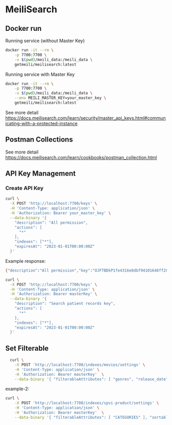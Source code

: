 # MeiliSearch

## Docker run

Running service (without Master Key)

```bash
docker run -it --rm \
    -p 7700:7700 \
    -v $(pwd)/meili_data:/meili_data \
    getmeili/meilisearch:latest
```

Running service with Master Key

```bash
docker run -it --rm \
    -p 7700:7700 \
    -v $(pwd)/meili_data:/meili_data \
    --env MEILI_MASTER_KEY=your_master_key \
    getmeili/meilisearch:latest
```

See more detail <https://docs.meilisearch.com/learn/security/master_api_keys.html#communicating-with-a-protected-instance>

## Postman Collections

See more detail
<https://docs.meilisearch.com/learn/cookbooks/postman_collection.html>

## API Key Management

### Create API Key

```bash
curl \
  -X POST 'http://localhost:7700/keys' \
  -H 'Content-Type: application/json' \
  -H 'Authorization: Bearer your_master_key' \
  --data-binary '{
    "description": "All permission",
    "actions": [
      "*"
    ],
    "indexes": ["*"],
    "expiresAt": "2023-01-01T00:00:00Z"
  }'

```

Example response:

```bash
{"description":"All permission","key":"OJFTBDkP1fe4316e8dbf94101648ff28dbbf7d267c04254b2189a91b0ce7736a315001a8","actions":["*"],"indexes":["*"],"expiresAt":"2023-01-01T00:00:00Z","createdAt":"2022-06-01T17:16:14.926234594Z","updatedAt":"2022-06-01T17:16:14.926234594Z"}%
```

```bash
curl \
  -X POST 'http://localhost:7700/keys' \
  -H 'Content-Type: application/json' \
  -H 'Authorization: Bearer masterKey' \
  --data-binary '{
    "description": "Search patient records key",
    "actions": [
      "*"
    ],
    "indexes": ["*"],
    "expiresAt": "2023-01-01T00:00:00Z"
  }'
```

## Set Filterable

```bash
  curl \
    -X POST 'http://localhost:7700/indexes/movies/settings' \
    -H 'Content-Type: application/json' \
    -H 'Authorization: Bearer masterKey'  \
    --data-binary '{ "filterableAttributes": [ "genres", "release_date" ], "sortableAttributes": [ "release_date" ] }'
```

example-2:

```bash
curl \
    -X POST 'http://localhost:7700/indexes/spvi-product/settings' \
    -H 'Content-Type: application/json' \
    -H 'Authorization: Bearer masterKey'  \
    --data-binary '{ "filterableAttributes": [ "CATEGORIES" ], "sortableAttributes": [ "IMPORTDATED" ] }'
```
